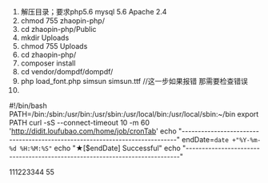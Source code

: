 1. 解压目录；要求php5.6 mysql 5.6 Apache 2.4 
2. chmod  755 zhaopin-php/
3. cd zhaopin-php/Public
4. mkdir Uploads
5. chmod 755 Uploads
6. cd zhaopin-php/ 
7. composer install 
8. cd vendor/dompdf/dompdf/
9. php load_font.php simsun simsun.ttf  //这一步如果报错 那需要检查错误
10. 


#!/bin/bash
PATH=/bin:/sbin:/usr/bin:/usr/sbin:/usr/local/bin:/usr/local/sbin:~/bin
export PATH
curl -sS --connect-timeout 10 -m 60 'http://didit.loufubao.com/home/job/cronTab'
echo "----------------------------------------------------------------------------"
endDate=`date +"%Y-%m-%d %H:%M:%S"`
echo "★[$endDate] Successful"
echo "----------------------------------------------------------------------------"

111223344
55


